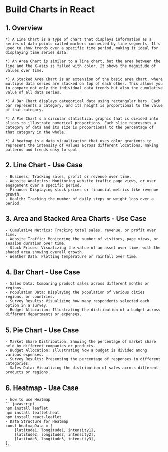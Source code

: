 # Build Charts in React #

## 1. Overview ##

    *) A Line Chart is a type of chart that displays information as a series of data points called markers connected by line segments. It's used to show trends over a specific time period, making it ideal for displaying time series data.

    *) An Area Chart is similar to a line chart, but the area between the line and the X-asis is filled with color. It shows the magnitude of values over time.

    *) A Stacked Area Chart is an extension of the basic area chart, where multiple data series are stacked on top of each other. This allows you to compare not only the individual data trends but also the cumulative value of all data series.

    *) A Bar Chart displays categorical data using rectangular bars. Each bar represents a category, and its height is proportional to the value of that category.

    *) A Pie Chart s a circular statistical graphic that is divided into slices to illustrate numerical proportions. Each slice represents a category of data and its size is proportional to the percentage of that category in the whole.

    *) A heatmap is a data visualization that uses color gradients to represent the intensity of values across different locations, making patterns and trends easy to spot

## 2. Line Chart - Use Case ##

    - Business: Tracking sales, profit or revenue over time.
    - Website Analytics: Monitoring website traffic page views, or user engagement over a specific period.
    - Finance: Displaying stock prices or financial metrics like revenue growth.
    - Health: Tracking the number of daily steps or weight loss over a period.

## 3. Area and Stacked Area Charts - Use Case ##

    - Cumulative Metrics: Tracking total sales, revenue, or profit over time.
    - Website Traffic: Monitoring the number of visitors, page views, or session duration over time.
    - Stock Prices: Visualizing the value of an asset over time, with the shaded area showing overall growth.
    - Weather Data: Plotting temperature or rainfall over time.

## 4. Bar Chart - Use Case ##

    - Sales Data: Comparing product sales across different months or regions.
    - Population Data: Displaying the population of various cities regions, or countries.
    - Survey Results: Visualizing how many respondents selected each option in a survey.
    - Budget Allocation: Illustrating the distribution of a budget across different departments or expenses.

## 5. Pie Chart - Use Case ##

    - Market Share Distribution: Showing the percentage of market share held by different companies or products.
    - Budget Allocation: Illustrating how a budget is divided among various expenses.
    - Survey Results: Presenting the percentage of responses in different categories.
    - Sales Data: Visualizing the distribution of sales across different products or regions.

## 6. Heatmap - Use Case ##

    - how to use Heatmap
    ```javascript
    npm install leaflet
    npm install leaflet.heat
    npm install react-leaflet
    - Data Structure for Heatmap
    const heatmapData = [
        [latitude1, longitude1, intensity1],
        [latitude2, longitude2, intensity2],
        [latitude3, longitude3, intensity3],
    ];
    ```
